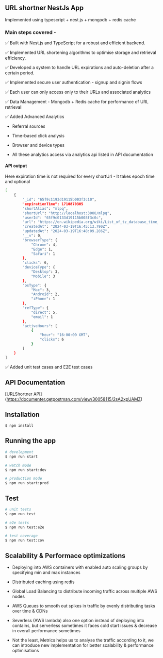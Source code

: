## URL shortner NestJs App

 Implemented using typescript + nest.js + mongodb + redis cache


### Main steps covered - 

✅ Built with Nest.js and TypeScript for a robust and efficient backend.

✅ Implemented URL shortening algorithms to optimise storage and retrieval efficiency.

✅ Developed a system to handle URL expirations and auto-deletion after a certain period.

✅  Implemented secure user authentication - signup and signin flows

✅ Each user can only access only to their URLs and associated analytics

✅ Data Management - Mongodb + Redis cache for performance of URL retrieval

✅ Added Advanced Analytics 

- Referral sources

- Time-based click analysis

- Browser and device types

- All these analytics access via analytics api listed in API documentation

#### API output

Here expiration time is not required for every shortUrl - It takes epoch time and optional

```bash
[
    {
        "_id": "65f9c1193d19115b003f3c10",
        "expirationTime": 1710870305
        "shortAlias": "mlpq",
        "shortUrl": "http://localhost:3000/mlpq",
        "userId": "65f9c0133d19115b003f3c0c",
        "url": "https://en.wikipedia.org/wiki/List_of_tz_database_time_zones",
        "createdAt": "2024-03-19T16:45:13.790Z",
        "updatedAt": "2024-03-19T16:48:09.286Z",
        "__v": 0,
        "browserType": {
            "Chrome": 4,
            "Edge": 1,
            "Safari": 1
        },
        "clicks": 6,
        "deviceType": {
            "Desktop": 3,
            "Mobile": 3
        },
        "osType": {
            "Mac": 3,
            "Android": 2,
            "iPhone": 1
        },
        "refType": {
            "direct": 5,
            "email": 1
        },
        "activeHours": [
            {
                "hour": "16:00:00 GMT",
                "clicks": 6
            }
        ]
    }
]
```

✅ Added unit test cases and E2E test cases

## API Documentation

[URLShortner API] (https://documenter.getpostman.com/view/30058115/2sA2xpUAMZ)

## Installation

```bash
$ npm install
```

## Running the app

```bash
# development
$ npm run start

# watch mode
$ npm run start:dev

# production mode
$ npm run start:prod
```

## Test

```bash
# unit tests
$ npm run test

# e2e tests
$ npm run test:e2e

# test coverage
$ npm run test:cov
```

## Scalability & Performace optimizations

- Deploying into AWS containers with enabled auto scaling groups by specifying min and max instances

- Distributed caching using redis

- Global Load Balancing to distribute incoming traffic across multiple AWS nodes

- AWS Queues to smooth out spikes in traffic by evenly distributing tasks over time & CDNs

- Severless (AWS lambda) also one option instead of deploying into contains, but serverless sometimes it faces cold start issues & decrease in overall performance sometimes

- Not the least, Metrics helps us to analyse the traffic according to it, we can introduce new implementation for better scalability & performance optimisations